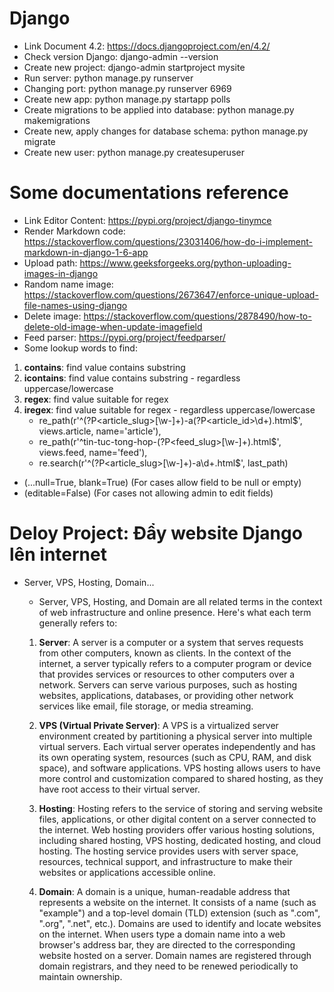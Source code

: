 # Django
- Link Document 4.2: https://docs.djangoproject.com/en/4.2/
- Check version Django: django-admin --version
- Create new project: django-admin startproject mysite
- Run server: python manage.py runserver
- Changing port: python manage.py runserver 6969
- Create new app: python manage.py startapp polls
- Create migrations to be applied into database: python manage.py makemigrations
- Create new, apply changes for database schema: python manage.py migrate
- Create new user: python manage.py createsuperuser

# Some documentations reference
- Link Editor Content: https://pypi.org/project/django-tinymce
- Render Markdown code: https://stackoverflow.com/questions/23031406/how-do-i-implement-markdown-in-django-1-6-app
- Upload path: https://www.geeksforgeeks.org/python-uploading-images-in-django
- Random name image: https://stackoverflow.com/questions/2673647/enforce-unique-upload-file-names-using-django
- Delete image: https://stackoverflow.com/questions/2878490/how-to-delete-old-image-when-update-imagefield
- Feed parser: https://pypi.org/project/feedparser/
- Some lookup words to find:
1. **contains**: find value contains substring
2. **icontains**: find value contains substring - regardless uppercase/lowercase
3. **regex**: find value suitable for regex
4. **iregex**: find value suitable for regex - regardless uppercase/lowercase
   - re_path(r'^(?P<article_slug>[\w-]+)-a(?P<article_id>\d+)\.html$', views.article, name='article'),
   - re_path(r'^tin-tuc-tong-hop-(?P<feed_slug>[\w-]+)\.html$', views.feed, name='feed'),
   - re.search(r'^(?P<article_slug>[\w-]+)-a\d+\.html$', last_path)
- (...null=True, blank=True) (For cases allow field to be null or empty)
- (editable=False) (For cases not allowing admin to edit fields)

# Deloy Project: Đẩy website Django lên internet
- Server, VPS, Hosting, Domain...
  - Server, VPS, Hosting, and Domain are all related terms in the context of web infrastructure and online presence. Here's what each term generally refers to:

  1. **Server**: A server is a computer or a system that serves requests from other computers, known as clients. In the context of the internet, a server typically refers to a computer program or device that provides services or resources to other computers over a network. Servers can serve various purposes, such as hosting websites, applications, databases, or providing other network services like email, file storage, or media streaming.

  2. **VPS (Virtual Private Server)**: A VPS is a virtualized server environment created by partitioning a physical server into multiple virtual servers. Each virtual server operates independently and has its own operating system, resources (such as CPU, RAM, and disk space), and software applications. VPS hosting allows users to have more control and customization compared to shared hosting, as they have root access to their virtual server.

  3. **Hosting**: Hosting refers to the service of storing and serving website files, applications, or other digital content on a server connected to the internet. Web hosting providers offer various hosting solutions, including shared hosting, VPS hosting, dedicated hosting, and cloud hosting. The hosting service provides users with server space, resources, technical support, and infrastructure to make their websites or applications accessible online.

  4. **Domain**: A domain is a unique, human-readable address that represents a website on the internet. It consists of a name (such as "example") and a top-level domain (TLD) extension (such as ".com", ".org", ".net", etc.). Domains are used to identify and locate websites on the internet. When users type a domain name into a web browser's address bar, they are directed to the corresponding website hosted on a server. Domain names are registered through domain registrars, and they need to be renewed periodically to maintain ownership.